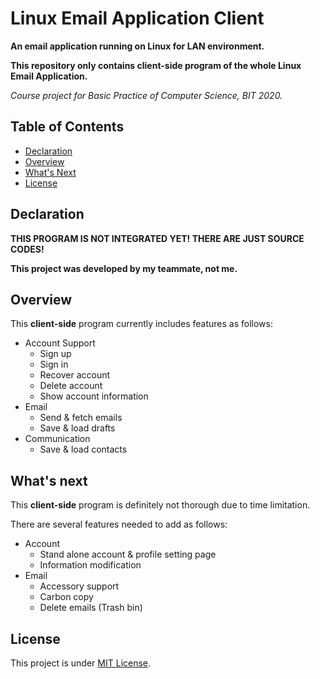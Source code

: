 # Linux Email Application Client

**An email application running on Linux for LAN environment.**

**This repository only contains client-side program of the whole Linux Email Application.**

*Course project for Basic Practice of Computer Science, BIT 2020.*

## Table of Contents

- [Declaration](https://github.com/Hyperzsb/linux-email-client#declaration)
- [Overview](https://github.com/Hyperzsb/linux-email-client#overview)
- [What's Next](https://github.com/Hyperzsb/linux-email-client#whats-next)
- [License](https://github.com/Hyperzsb/linux-email-client#License)

## Declaration

**THIS PROGRAM IS NOT INTEGRATED YET! THERE ARE JUST SOURCE CODES!**

**This project was developed by my teammate, not me.**

## Overview

This **client-side** program currently includes features as follows:

- Account Support
  - Sign up
  - Sign in
  - Recover account
  - Delete account 
  - Show account information
- Email
  - Send & fetch emails
  - Save & load drafts
- Communication 
  - Save & load contacts

## What's next

This **client-side** program is definitely not thorough due to time limitation.

There are several features needed to add as follows:

- Account
  - Stand alone account & profile setting page
  - Information modification
- Email
  - Accessory support
  - Carbon copy
  - Delete emails (Trash bin)

## License

This project is under [MIT License](https://github.com/Hyperzsb/linux-email-client/blob/master/LICENSE).

